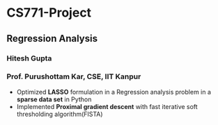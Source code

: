 # CS771-Project
## Regression Analysis
### Hitesh Gupta
### Prof. Purushottam Kar, CSE, IIT Kanpur
* Optimized **LASSO** formulation in a Regression analysis problem in a **sparse data set** in Python
* Implemented **Proximal gradient descent** with fast iterative soft thresholding algorithm(FISTA)
